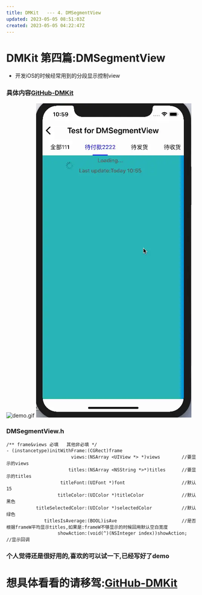 ```yaml
---
title: DMKit   --- 4. DMSegmentView
updated: 2023-05-05 08:51:03Z
created: 2023-05-05 04:22:47Z
---
```


# DMKit 第四篇:DMSegmentView     
- 开发iOS的时候经常用到的分段显示控制view

### 具体内容[GitHub-DMKit](https://github.com/liu5855019/DMKit)

![demo.gif](http://upload-images.jianshu.io/upload_images/2068935-9f0594936267500c.gif?imageMogr2/auto-orient/strip%7CimageView2/2/w/1240)
![1af250e688350f5547927c810e3de67e.png](../../../_resources/1af250e688350f5547927c810e3de67e.png)

###  DMSegmentView.h
```
/** frame&views 必填   其他非必填 */
- (instancetype)initWithFrame:(CGRect)frame
                        views:(NSArray <UIView *> *)views        //要显示的views
                       titles:(NSArray <NSString *>*)titles      //要显示的titles
                    titleFont:(UIFont *)font                     //默认15
                   titleColor:(UIColor *)titleColor              //默认黑色
           titleSelectedColor:(UIColor *)selectedColor           //默认绿色
              titlesIsAverage:(BOOL)isAve                        //是否根据frameW平均显示titles,如果是:frameW不够显示的时候回用默认空白宽度
                   showAction:(void(^)(NSInteger index))showAction;    //显示回调
```

### 个人觉得还是很好用的,喜欢的可以试一下,已经写好了demo
# 想具体看看的请移驾:[GitHub-DMKit](https://github.com/liu5855019/DMKit)